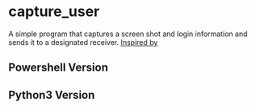 # capture_user
A simple program that captures a screen shot and login information and sends it to a designated receiver.
[Inspired by](https://gist.github.com/mykeal-kenny/6af42f7faf937b446f077cbd2cec5676 "My original gist")

## Powershell Version



## Python3 Version



